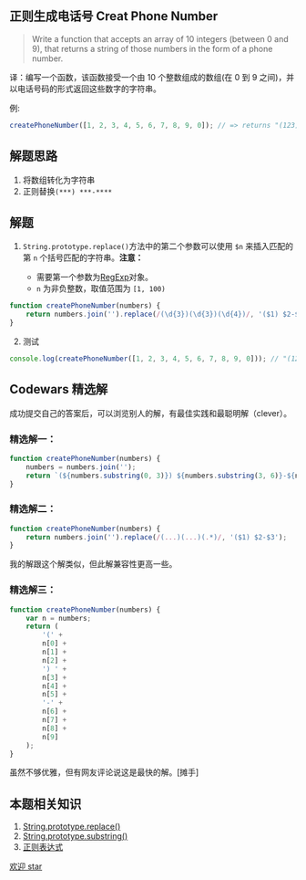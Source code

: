 ## 正则生成电话号 Creat Phone Number

> Write a function that accepts an array of 10 integers (between 0 and 9), that returns a string of those numbers in the form of a phone number.

译：编写一个函数，该函数接受一个由 10 个整数组成的数组(在 0 到 9 之间)，并以电话号码的形式返回这些数字的字符串。

例:

```js
createPhoneNumber([1, 2, 3, 4, 5, 6, 7, 8, 9, 0]); // => returns "(123) 456-7890"
```

## 解题思路

1. 将数组转化为字符串
2. 正则替换`(***) ***-****`

## 解题

1. `String.prototype.replace()`方法中的第二个参数可以使用 `$n` 来插入匹配的第 `n` 个括号匹配的字符串。**注意：**

    - 需要第一个参数为[RegExp](https://developer.mozilla.org/zh-CN/docs/Web/JavaScript/Reference/Global_Objects/RegExp)对象。
    - `n` 为非负整数，取值范围为 `[1, 100)`

```js
function createPhoneNumber(numbers) {
    return numbers.join('').replace(/(\d{3})(\d{3})(\d{4})/, '($1) $2-$3');
}
```

2. 测试

```js
console.log(createPhoneNumber([1, 2, 3, 4, 5, 6, 7, 8, 9, 0])); // "(123) 456-7890"
```

## Codewars 精选解

成功提交自己的答案后，可以浏览别人的解，有最佳实践和最聪明解（clever）。

### 精选解一：
```js
function createPhoneNumber(numbers) {
    numbers = numbers.join('');
    return `(${numbers.substring(0, 3)}) ${numbers.substring(3, 6)}-${numbers.substring(6)}`
}
```

### 精选解二：

```js
function createPhoneNumber(numbers) {
    return numbers.join('').replace(/(...)(...)(.*)/, '($1) $2-$3');
}
```
我的解跟这个解类似，但此解兼容性更高一些。

### 精选解三：

```js
function createPhoneNumber(numbers) {
    var n = numbers;
    return (
        '(' +
        n[0] +
        n[1] +
        n[2] +
        ') ' +
        n[3] +
        n[4] +
        n[5] +
        '-' +
        n[6] +
        n[7] +
        n[8] +
        n[9]
    );
}
```

虽然不够优雅，但有网友评论说这是最快的解。[摊手]

## 本题相关知识

1. [String.prototype.replace()](https://developer.mozilla.org/zh-CN/docs/Web/JavaScript/Reference/Global_Objects/String/replace)
2. [String.prototype.substring()](https://developer.mozilla.org/zh-CN/docs/Web/JavaScript/Reference/Global_Objects/String/substring)
3. [正则表达式](https://developer.mozilla.org/zh-CN/docs/Web/JavaScript/Guide/Regular_Expressions)

[欢迎 star](https://github.com/hiblacker/codewars-daily)
